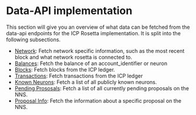 # Data-API implementation
This section will give you an overview of what data can be fetched from the data-api endpoints for the ICP Rosetta implementation. 
It is split into the following subsections.


- [Network](/docs/developer-docs/defi/rosetta/icp_rosetta/data_api/network.md): Fetch network specific information, such as the most recent block and what network rosetta is connected to. 
- [Balances](/docs/developer-docs/defi/rosetta/icp_rosetta/data_api/balances.md): Fetch the balance of an account_identifier or neuron
- [Blocks](/docs/developer-docs/defi/rosetta/icp_rosetta/data_api/blocks.md): Fetch blocks from the ICP ledger. 
- [Transactions](/docs/developer-docs/defi/rosetta/icp_rosetta/data_api/transactions.md): Fetch transactions from the ICP ledger
- [Known Neurons](/docs/developer-docs/defi/rosetta/icp_rosetta/data_api/list_known_neurons.md): Fetch a list of all publicly known neurons. 
- [Pending Prososals](/docs/developer-docs/defi/rosetta/icp_rosetta/data_api/get_pending_proposals.md): Fetch a list of all currently pending proposals on the NNS.
- [Proposal Info](/docs/developer-docs/defi/rosetta/icp_rosetta/data_api/get_proposal_info.md): Fetch the information about a specific proposal on the NNS. 
